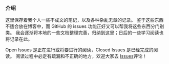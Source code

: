 ### 介绍

这里保存着我个人一些不成文的笔记，以及各种杂乱无章的记录。
鉴于这些东西不适合放在博客中，而 GitHub 的 issues 功能正好又可以帮我将这些东西分门别类。
我会逐渐将本地的一些文档整理完善，归纳到这里；日后的一些学习阅读也将记录在此。

Open Issues 是正在进行或将要进行的阅读，Closed Issues 是已经完成的阅读。
阅读过程中必定有疏漏和不正确的地方，欢迎大家去 [Issues](https://github.com/windor/reading-notes/issues)评论！
